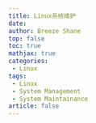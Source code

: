```yaml
---
title: Linux系统维护
date: 
author: Breeze Shane
top: false
toc: true
mathjax: true
categories: 
 - Linux
tags: 
 - Linux
 - System Management
 - System Maintainance
article: false
---
```


